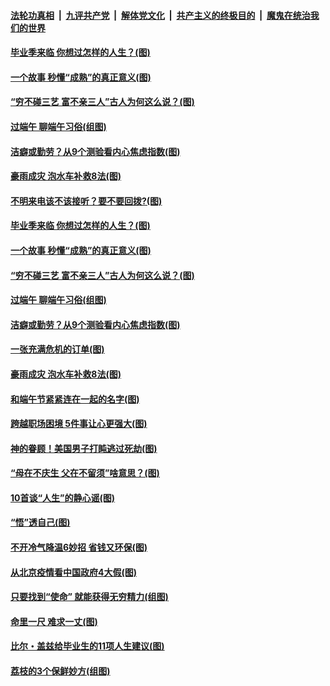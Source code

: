 ####  [法轮功真相](../../../../basic/blob/master/README.md?t=06261131) &nbsp;|&nbsp; [九评共产党](../../../../9ping.md/blob/master/README.md?t=06261131) &nbsp;|&nbsp; [解体党文化](../../../../jtdwh.md/blob/master/README.md?t=06261131)  &nbsp;|&nbsp; [共产主义的终极目的](../../../../gczydzjmd.md/blob/master/README.md?t=06261131) &nbsp;|&nbsp; [魔鬼在统治我们的世界](../../../../mgztzwmdsj.md/blob/master/README.md?t=06261131) 

#### [毕业季来临 你想过怎样的人生？(图)](../pages/p8/937661.md?t=06261131) 

#### [一个故事 秒懂“成熟”的真正意义(图)](../pages/p8/936405.md?t=06261131) 

#### [“穷不碰三艺 富不亲三人”古人为何这么说？(图)](../pages/p8/937602.md?t=06261131) 

#### [过端午 聊端午习俗(组图)](../pages/p8/937246.md?t=06261131) 

#### [洁癖或勤劳？从9个测验看内心焦虑指数(图)](../pages/p8/937558.md?t=06261131) 

#### [豪雨成灾 泡水车补救8法(图)](../pages/p8/937526.md?t=06261131) 

#### [不明来电该不该接听？要不要回拨?(图)](../pages/p8/936929.md?t=06261131) 

#### [毕业季来临 你想过怎样的人生？(图)](../pages/p8/937661.md?t=06261131) 

#### [一个故事 秒懂“成熟”的真正意义(图)](../pages/p8/936405.md?t=06261131) 

#### [“穷不碰三艺 富不亲三人”古人为何这么说？(图)](../pages/p8/937602.md?t=06261131) 

#### [过端午 聊端午习俗(组图)](../pages/p8/937246.md?t=06261131) 

#### [洁癖或勤劳？从9个测验看内心焦虑指数(图)](../pages/p8/937558.md?t=06261131) 

#### [一张充满危机的订单(图)](../pages/p8/936981.md?t=06261131) 

#### [豪雨成灾 泡水车补救8法(图)](../pages/p8/937526.md?t=06261131) 

#### [和端午节紧紧连在一起的名字(图)](../pages/p8/937448.md?t=06261131) 

#### [跨越职场困境 5件事让心更强大(图)](../pages/p8/937375.md?t=06261131) 

#### [神的眷顾！美国男子打盹逃过死劫(图)](../pages/p8/936985.md?t=06261131) 

#### [“母在不庆生 父在不留须”啥意思？(图)](../pages/p8/937234.md?t=06261131) 

#### [10首谈“人生”的静心谣(图)](../pages/p8/936965.md?t=06261131) 

#### [“悟”透自己(图)](../pages/p8/936972.md?t=06261131) 

#### [不开冷气降温6妙招 省钱又环保(图)](../pages/p8/937329.md?t=06261131) 

#### [从北京疫情看中国政府4大假(图)](../pages/p8/937196.md?t=06261131) 

#### [只要找到“使命” 就能获得无穷精力(组图)](../pages/p8/937159.md?t=06261131) 

#### [命里一尺 难求一丈(图)](../pages/p8/936782.md?t=06261131) 

#### [比尔・盖兹给毕业生的11项人生建议(图)](../pages/p8/936231.md?t=06261131) 

#### [荔枝的3个保鲜妙方(组图)](../pages/p8/936950.md?t=06261131) 

